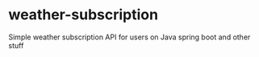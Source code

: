 # weather-subscription
Simple weather subscription API for users on Java spring boot and other stuff
